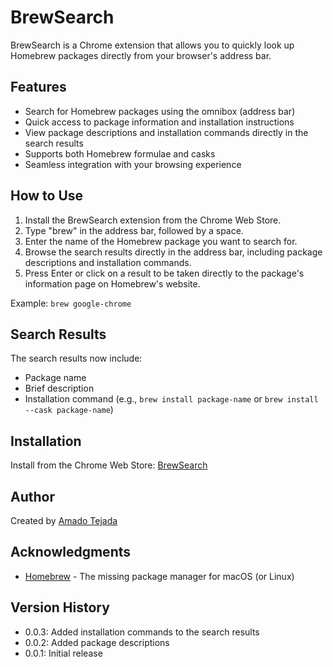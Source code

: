 # BrewSearch

BrewSearch is a Chrome extension that allows you to quickly look up Homebrew packages directly from your browser's address bar.

## Features

- Search for Homebrew packages using the omnibox (address bar)
- Quick access to package information and installation instructions
- View package descriptions and installation commands directly in the search results
- Supports both Homebrew formulae and casks
- Seamless integration with your browsing experience

## How to Use

1. Install the BrewSearch extension from the Chrome Web Store.
2. Type "brew" in the address bar, followed by a space.
3. Enter the name of the Homebrew package you want to search for.
4. Browse the search results directly in the address bar, including package descriptions and installation commands.
5. Press Enter or click on a result to be taken directly to the package's information page on Homebrew's website.

Example: `brew google-chrome`

## Search Results

The search results now include:
- Package name
- Brief description
- Installation command (e.g., `brew install package-name` or `brew install --cask package-name`)

## Installation

Install from the Chrome Web Store: [BrewSearch](https://chromewebstore.google.com/detail/brewsearch/jpnifknnpmljbddpninifkobmcoocddm)

## Author

Created by [Amado Tejada](https://github.com/amadotejada)

## Acknowledgments

- [Homebrew](https://brew.sh/) - The missing package manager for macOS (or Linux)

## Version History

- 0.0.3: Added installation commands to the search results
- 0.0.2: Added package descriptions
- 0.0.1: Initial release
